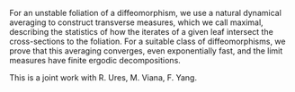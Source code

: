 For an unstable foliation of a diffeomorphism, we use a natural
dynamical averaging to construct transverse measures, which we call
maximal, describing the statistics of how the iterates of a given leaf
intersect the cross-sections to the foliation. For a suitable class of
diffeomorphisms, we prove that this averaging converges, even exponentially
fast, and the limit measures have finite ergodic decompositions.

This is a joint work with R. Ures, M. Viana, F. Yang.